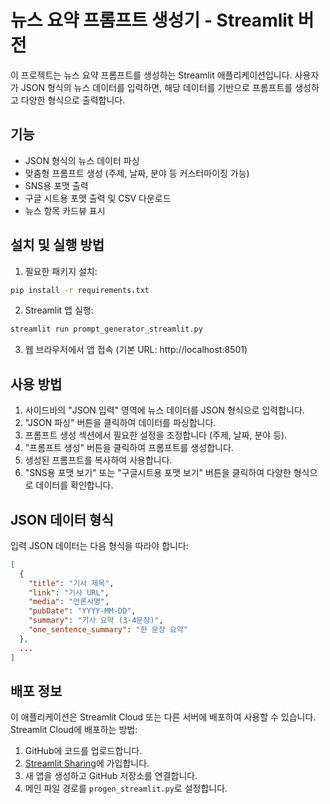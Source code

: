 # 뉴스 요약 프롬프트 생성기 - Streamlit 버전

이 프로젝트는 뉴스 요약 프롬프트를 생성하는 Streamlit 애플리케이션입니다. 사용자가 JSON 형식의 뉴스 데이터를 입력하면, 해당 데이터를 기반으로 프롬프트를 생성하고 다양한 형식으로 출력합니다.

## 기능

- JSON 형식의 뉴스 데이터 파싱
- 맞춤형 프롬프트 생성 (주제, 날짜, 분야 등 커스터마이징 가능)
- SNS용 포맷 출력
- 구글 시트용 포맷 출력 및 CSV 다운로드
- 뉴스 항목 카드뷰 표시

## 설치 및 실행 방법

1. 필요한 패키지 설치:

```bash
pip install -r requirements.txt
```

2. Streamlit 앱 실행:

```bash
streamlit run prompt_generator_streamlit.py
```

3. 웹 브라우저에서 앱 접속 (기본 URL: http://localhost:8501)

## 사용 방법

1. 사이드바의 "JSON 입력" 영역에 뉴스 데이터를 JSON 형식으로 입력합니다.
2. "JSON 파싱" 버튼을 클릭하여 데이터를 파싱합니다.
3. 프롬프트 생성 섹션에서 필요한 설정을 조정합니다 (주제, 날짜, 분야 등).
4. "프롬프트 생성" 버튼을 클릭하여 프롬프트를 생성합니다.
5. 생성된 프롬프트를 복사하여 사용합니다.
6. "SNS용 포맷 보기" 또는 "구글시트용 포맷 보기" 버튼을 클릭하여 다양한 형식으로 데이터를 확인합니다.

## JSON 데이터 형식

입력 JSON 데이터는 다음 형식을 따라야 합니다:

```json
[
  {
    "title": "기사 제목",
    "link": "기사 URL",
    "media": "언론사명",
    "pubDate": "YYYY-MM-DD",
    "summary": "기사 요약 (3-4문장)",
    "one_sentence_summary": "한 문장 요약"
  },
  ...
]
```

## 배포 정보

이 애플리케이션은 Streamlit Cloud 또는 다른 서버에 배포하여 사용할 수 있습니다. Streamlit Cloud에 배포하는 방법:

1. GitHub에 코드를 업로드합니다.
2. [Streamlit Sharing](https://streamlit.io/sharing)에 가입합니다.
3. 새 앱을 생성하고 GitHub 저장소를 연결합니다.
4. 메인 파일 경로를 `progen_streamlit.py`로 설정합니다. 